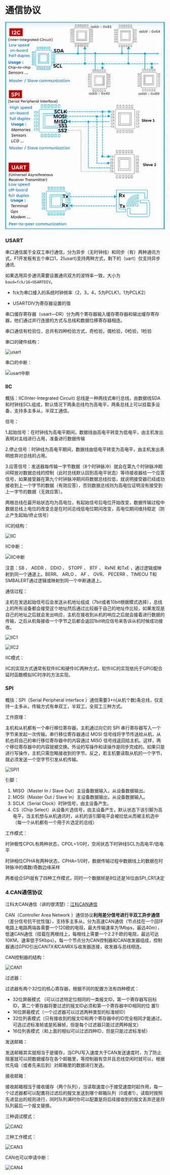 # 通信协议



![常见通信](./Picture/常见通信.gif)

### USART

串口通信属于全双工串行通信，分为异步（无时钟线）和同步（有）两种通讯方式，F1开发板有五个串口1，2(usart)支持两种方式，剩下的（uart）仅支持异步通讯.

如果选用异步通讯需要设置通讯双方的波特率一致，大小为`baud=fck/16∗USARTDIV`。

- fck为串口接入的系统时钟频率（2，3，4，5为PCLK1，1为PCLK2）

- USARTDIV为寄存器设置的值

串口缓存寄存器（usart—DR）分为两个寄存器输入缓存寄存器和输出缓存寄存器，他们通过并行连接的方式与总线和数据位移寄存器相连。

串口通信有检验位，总共有四种检验方式，奇检验，偶检验，0检验，1检验

串口的硬件结构：

![usart](https://pickingchip.github.io/%E5%B5%8C%E5%85%A5%E5%BC%8F/Stm32/Picture/usart.png)

串口的中断：

![usart中断](https://pickingchip.github.io/%E5%B5%8C%E5%85%A5%E5%BC%8F/Stm32/Picture/usart%E4%B8%AD%E6%96%AD.png)



### IIC

概括：IIC(Inter-Integrated Circuit) 总线是一种两线式串行总线，由数据线SDA和时钟线SCL组成，默认情况下两条总线均为高电平，两条总线上可以挂载多设备，支持多主多从，半双工通信。

信号：

1.起始信号：在时钟线为高电平期间，数据线由高电平转变为低电平，由主机发出表明对主线进行占用，准备进行数据传输

2.停止信号：时钟线为高电平期间，数据线由低电平转变为高电平，由主机发出表明放弃对总线的占用。

3.应答信号：发送器每传输一字节数据（8个时钟脉冲）就会在第九个时钟脉冲期间释放对数据总线的控制（此时总线默认回到高电平状态）等待接收器给一个应答信号，如果接受器在第九个时钟脉冲期间将数据总线拉低，就说明接受器已经成功接收到上一个字节的数据（有效应答），否则数据总线则为高电位证明没有接受到上一字节的数据（无效应答）。

两根总线在最开始状态均为高电位，有起始信号后电位开始改变，数据传输过程中数据总线上电位的改变总是在时间总线低电位期间改变，高电位期间维持稳定（防止产生起始/终止信号）

IIC的结构：

![IIC](https://pickingchip.github.io/%E5%B5%8C%E5%85%A5%E5%BC%8F/Stm32/Picture/IIC.png)

IIC中断：

![IIC中断](https://pickingchip.github.io/%E5%B5%8C%E5%85%A5%E5%BC%8F/Stm32/Picture/IIC%E4%B8%AD%E6%96%AD.png)

注意：SB 、 ADDR 、 DDIO 、 STOPF 、 BTF 、 RxNE 和TxE ，通过逻辑或映射到同一个通道上。BERR、 ARLO 、 AF 、 OVR、 PECERR 、TIMEOU T和 SMBALERT通过逻辑或映射到同一个中断通道上。

通信过程：

主机在发送起始信号后会发送从机地址组成（7bit或者10bit根据模式选择），总线上的所有设备都会接受这个地址然后通过比较器于自己的地址作比较，如果发现是自己的地址之后就会发出响应，主机在接收到从机的响应之后就会接着进行数据的传输，之后从机每接收一个字节之后都会返回1bit响应信号来告诉从机时候成功接收。

![IIC1](https://pickingchip.github.io/%E5%B5%8C%E5%85%A5%E5%BC%8F/Stm32/Picture/IIC1.png)

![IIC2](https://pickingchip.github.io/%E5%B5%8C%E5%85%A5%E5%BC%8F/Stm32/Picture/IIC2.png)

IIC模式：

IIC的实现方式通常有软件IIC和硬件IIC两种方式，软件IIC的实现依托于GPIO配合延时函数模拟IIC时序的方法实现。



### SPI

概括：SPI（Serial Peripheral interface ）通信需要3+n(从机个数)条总线，仅支持一主多从，传输方式有单双工，半双工，全双工三种方式。

工作原理：

主机和从机都有一个串行移位寄存器，主机通过向它的 SPI 串行寄存器写入一个字节来发起一次传输。串行移位寄存器通过 MOSI 信号线将字节传送给从机，从机也将自己的串行移位寄存器中的内容通过 MISO 信号线返回给主机。这样，两个移位寄存器中的内容就被交换。外设的写操作和读操作是同步完成的。如果只是进行写操作，主机只需忽略接收到的字节。反之，若主机要读取从机的一个字节，就必须发送一个空字节引发从机传输。

![SPI1](https://pickingchip.github.io/%E5%B5%8C%E5%85%A5%E5%BC%8F/Stm32/Picture/SPI1.png)

引脚：

1. MISO（Master In / Slave Out）主设备数据输入，从设备数据输出。
2. MOSI（Master Out / Slave In）主设备数据输出，从设备数据输入。
3. SCLK（Serial Clock）时钟信号，由主设备产生。
4. CS（Chip Select）从设备片选信号，由主设备产生，默认状态下该引脚为高电平，当主机想与从机通讯时，从机的该引脚电平会被拉低从而被主机选中（每一个从机都有一个用于片选定的总线）

工作模式：

时钟极性CPOL有两种状态，CPOL=1/0时，空闲状态下时钟线SCL为高电平/低电平

时钟相位CPHA有两种状态，CPHA=1/0时，数据传输过程中数据线上的数据在时钟脉冲的偶数/奇数边缘采样

两者组合SPI就有了四种工作模式，同时一个数据帧是8位还是16位由SPI_CR1决定

### 4.CAN通信协议

江科大CAN通信（讲的很清楚）：[江科CAN通信](https://www.bilibili.com/video/BV1vu4m1F7Gt/?spm_id_from=333.999.0.0)

CAN（Controller Area Network ）通信协议**利用差分信号进行半双工异步通信**（差分信号抗干扰性强），支持多主多从。分为高速CAN通信（节点挂在一个回环电路上电路两端各需要一个120欧的电阻，最大传输速率为1Mbps，最远40m），低速CAN通信（挂载在两根线上，每根线上需要一个2.2千欧的电阻，最远可达10KM，速率低于5Kbps）。每一个节点分为CAN控制器和CAN收发器组成，控制器通过GPIO引出CAN*TX和CAN*RX与收发器连接，收发器与总线相连。

CAN控制器的结构：

![CAN1](https://pickingchip.github.io/%E5%B5%8C%E5%85%A5%E5%BC%8F/Stm32/Picture/CAN1.png)

过滤器：

过滤器有两个32位的核心寄存器，根据不同的配置方法有四种模式：

- 32位屏蔽模式 （可以过滤特定位相同的一类报文ID，第一个寄存器写目标ID，第二个寄存器将要过滤的报文ID必须和第一个寄存器中ID相同的位 置1）
- 16位屏蔽模式（一个过滤器可以过滤两种类型的标准帧ID）
- 32位列表模式（只有接收到的报文ID和两个寄存器中的ID完全相同才能通过，可选过滤标准帧或是拓展帧，但是每个过滤器只能过滤两种报文）
- 16位列表模式（和上面的相似可以过滤四种ID，但是只能过滤标准帧）

发送邮箱：

发送邮箱其实就相当于是缓存，当CPU写入速度大于CAN发送速度时，为了防止阻塞就可以把数据缓存在各个邮箱里，等控制器有空并且总线空闲时就可以，根据优先级（或者先来后到）对邮箱里的数据进行发送。

接收邮箱：

接收邮箱相当于接收缓存（两个队列），当读取速度小于接受速度时起作用，每一个过滤器都可以配置将过滤后的报文发送到哪个邮箱队列（0或者1），读取时按照先进显出的规则进行，同时队列满时你可以配置是将后续接收到的报文丢弃还是将队列最后一个报文替换。

三种调试模式：

![CAN2](https://pickingchip.github.io/%E5%B5%8C%E5%85%A5%E5%BC%8F/Stm32/Picture/CAN2.png)

三种工作模式：

![CAN3](https://pickingchip.github.io/%E5%B5%8C%E5%85%A5%E5%BC%8F/Stm32/Picture/CAN3.png)

CAN也可以申请中断：

![CAN4](https://pickingchip.github.io/%E5%B5%8C%E5%85%A5%E5%BC%8F/Stm32/Picture/CAN4.png)